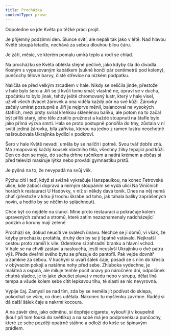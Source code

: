 ```yaml
---
title: Procházka
contentType: prose
---
```


<section>

Odpoledne se jde Květa po těžké práci projít.

Je příjemný podzimní den. Slunce svítí, ale nepálí tak jako v létě. Nad hlavou Květě stoupá letadlo, nechává za sebou dlouhou bílou čáru.

Je září, měsíc, ve kterém pomalu umírá teplo a rodí se chlad.

Na procházku se Květa oblékla stejně pečlivě, jako kdyby šla do divadla. Kostým s vypasovaným kabátkem (sukně končí pár centimetrů pod koleny), punčochy tělové barvy, čisté střevíce na nízkém podpatku.

Nalíčila se před velkým zrcadlem v hale. Nikdy se nelíčila jinde, přestože v hale bylo šero a Jiří se jí kvůli tomu smál; vlastně ne, opraví se v duchu, zpočátku to bylo jinak, tehdy ještě chromovaný lustr, který v hale visel, uživil všech dvacet žárovek a ona viděla každý pór na své kůži. Žárovky začaly umírat postupně a Jiří je nejprve měnil, balancoval na vysokých štaflích, mezi prsty svíral křehkou skleněnou baňku, ale potom na to začal být příliš starý, jeho tělo ztratilo pružnost a každé stoupnutí na štafle bylo jako přímá výzva smrti. Hala se proto postupně ponořila do tmy, zůstala v ní svítit jediná žárovka, bílá zářivka, kterou na jedno z ramen lustru neochotně našroubovala Ukrajinka bydlící v podkroví.

Šero v hale Květě nevadí, uměla by se nalíčit i potmě. Svou tvář dobře zná. Má zmapovaný každý kousek vlastního těla, všechny žilky tepající pod kůží. Den co den se myje, do sucha drhne ručníkem a natírá krémem a občas si před televizí masíruje lýtka nebo provádí gymnastiku prstů.

Je pyšná na to, že nevypadá na svůj věk.

Pýchu cítí i teď, když si svižně vykračuje Hanspaulkou, na konec Fetrovské ulice, kde zabočí doprava a mírným stoupáním se vydá ulicí Na Viničních horách k restauraci U Hadovky, v níž si někdy dává tonik. Dnes na něj nemá chuť (přestože v krku ji trochu škrábe od toho, jak tahala balíky zaprášených novin, a hodilo by se něčím to spláchnout).

Chce být co nejdéle na slunci. Mine proto restauraci a pokračuje kolem upravených zahrad a stromů, které zatím nezaznamenaly nadcházející podzim a koruny mají zelené.

Prochází se, dokud neucítí ve svalech únavu. Nechce se jí domů, ví však, že kdyby procházku protáhla, druhý den by se jí špatně vstávalo. Nejkratší cestou proto zamíří k vile. Odemkne si zahradní branku a hlavní vchod. V hale se na chvíli zastaví a naslouchá, jestli neuslyší Ukrajinku o dvě patra výš. Přede dveřmi svého bytu se přezuje do pantoflí. Pak vejde dovnitř a zamkne za sebou. V kuchyni si uvaří šálek čaje, posadí se s ním do křesla v obývacím pokoji a natáhne nohy před sebe. Zhluboka vydechne, je malátná a ospalá, ale miluje tenhle pocit únavy po náročném dni, odpočinek chutná sladce, je to jako zkoušet plavat v medu nebo v sirupu, dělat líná tempa a všude kolem sebe cítit lepkavou tíhu, té slasti se nic nevyrovná.

Vypije čaj. Zamyslí se nad tím, zda by se neměla jít podívat do sklepa, pokochat se vším, co dnes udělala. Nakonec tu myšlenku zavrhne. Raději si dá další šálek čaje a nakrmí kocoura.

A na závěr dne, jako odměnu, si dopřeje cigaretu, vykouří ji v koupelně (kouř při tom fouká do světlíku) a na sobě má jen podprsenku a punčochy, které ze sebe později opatrně stáhne a odloží do koše se špinavým prádlem.

</section>
